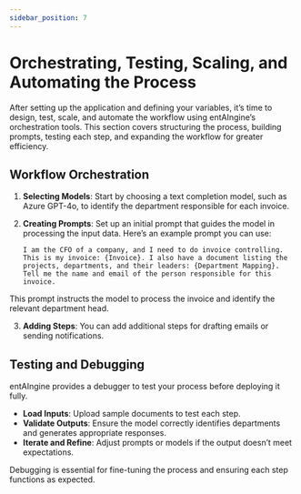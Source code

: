 ```yaml
---
sidebar_position: 7
---
```


# Orchestrating, Testing, Scaling, and Automating the Process

After setting up the application and defining your variables, it’s time to design, test, scale, and automate the workflow using entAIngine’s orchestration tools. This section covers structuring the process, building prompts, testing each step, and expanding the workflow for greater efficiency.

## Workflow Orchestration

1. **Selecting Models**: Start by choosing a text completion model, such as Azure GPT-4o, to identify the department responsible for each invoice.

2. **Creating Prompts**: Set up an initial prompt that guides the model in processing the input data. Here’s an example prompt you can use:

   ```plaintext
   I am the CFO of a company, and I need to do invoice controlling. This is my invoice: {Invoice}. I also have a document listing the projects, departments, and their leaders: {Department Mapping}. Tell me the name and email of the person responsible for this invoice.

This prompt instructs the model to process the invoice and identify the relevant department head.

3. **Adding Steps**: You can add additional steps for drafting emails or sending notifications.

## Testing and Debugging

entAIngine provides a debugger to test your process before deploying it fully.

- **Load Inputs**: Upload sample documents to test each step.
- **Validate Outputs**: Ensure the model correctly identifies departments and generates appropriate responses.
- **Iterate and Refine**: Adjust prompts or models if the output doesn’t meet expectations.

Debugging is essential for fine-tuning the process and ensuring each step functions as expected.

